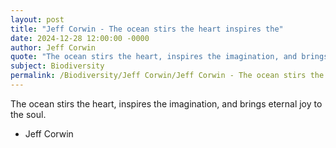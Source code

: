 ```yaml
---
layout: post
title: "Jeff Corwin - The ocean stirs the heart inspires the"
date: 2024-12-28 12:00:00 -0000
author: Jeff Corwin
quote: "The ocean stirs the heart, inspires the imagination, and brings eternal joy to the soul."
subject: Biodiversity
permalink: /Biodiversity/Jeff Corwin/Jeff Corwin - The ocean stirs the heart inspires the
---
```


The ocean stirs the heart, inspires the imagination, and brings eternal joy to the soul.

- Jeff Corwin
